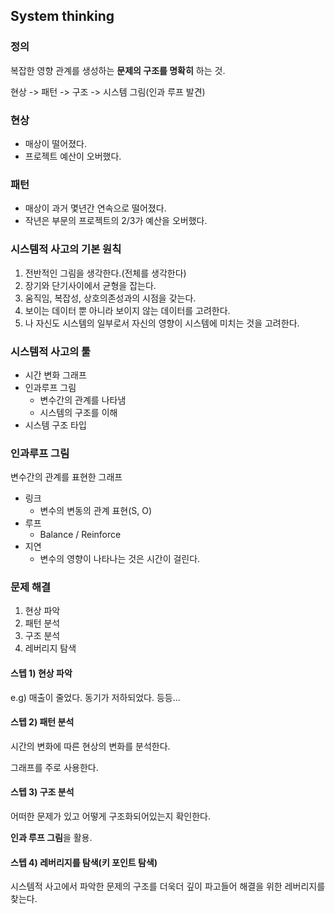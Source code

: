 ## System thinking

### 정의

복잡한 영향 관계를 생성하는 **문제의 구조를 명확히** 하는 것.

현상 -> 패턴 -> 구조 -> 시스템 그림(인과 루프 발견)

### 현상

- 매상이 떨어졌다.
- 프로젝트 예산이 오버했다.

### 패턴

- 매상이 과거 몇년간 연속으로 떨어졌다.
- 작년은 부문의 프로젝트의 2/3가 예산을 오버했다.

### 시스템적 사고의 기본 원칙

1. 전반적인 그림을 생각한다.(전체를 생각한다)
2. 장기와 단기사이에서 균형을 잡는다.
3. 움직임, 복잡성, 상호의존성과의 시점을 갖는다.
4. 보이는 데이터 뿐 아니라 보이지 않는 데이터를 고려한다.
5. 나 자신도 시스템의 일부로서 자신의 영향이 시스템에 미치는 것을 고려한다.

### 시스템적 사고의 툴

- 시간 변화 그래프
- 인과루프 그림
  - 변수간의 관계를 나타냄
  - 시스템의 구조를 이해
- 시스템 구조 타입

### 인과루프 그림

변수간의 관계를 표현한 그래프

- 링크
  - 변수의 변동의 관계 표현(S, O)
- 루프
  - Balance / Reinforce
- 지연
  - 변수의 영향이 나타나는 것은 시간이 걸린다.

### 문제 해결

1. 현상 파악
2. 패턴 분석
3. 구조 분석
4. 레버리지 탐색

#### 스텝 1) 현상 파악

e.g) 매출이 줄었다. 동기가 저하되었다. 등등...

#### 스텝 2) 패턴 분석

시간의 변화에 따른 현상의 변화를 분석한다.

그래프를 주로 사용한다.

#### 스텝 3) 구조 분석

어떠한 문제가 있고 어떻게 구조화되어있는지 확인한다.

**인과 루프 그림**을 활용.

#### 스텝 4) 레버리지를 탐색(키 포인트 탐색)

시스템적 사고에서 파악한 문제의 구조를 더욱더 깊이 파고들어 해결을 위한 레버리지를 찾는다.
